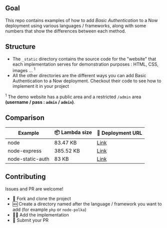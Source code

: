 ## Goal

This repo contains examples of how to add *Basic Authentication* to a Now deployment using various languages / frameworks, along with some numbers that show the differences between each method.

## Structure

- The `_static` directory contains the source code for the "website" that each implementation serves for demonstration purposes : HTML, CSS, images ... <sup>1</sup>
- All the other directories are the different ways you can add Basic Authentication to a Now deployment. Checkout their code to see how to implement it in your project

<sup>1</sup> The demo website has a public area and a restricted `/admin` area **(username / pass : `admin` / `admin`)**.

## Comparison

| Example          | 📦 Lambda size | 🔗 Deployment URL |
| ---------------- | -------------  | ---------------- |
| node             | 83.47 KB       | [Link](https://now-basic-auth-node.flawyte.now.sh) |
| node-express     | 385.52 KB      | [Link](https://now-basic-auth-node-express.flawyte.now.sh) |
| node-static-auth | 83 KB          | [Link](https://now-basic-auth-node-static-auth.flawyte.now.sh) |

## Contributing

Issues and PR are welcome!

* 🔀 Fork and clone the project
* 🆕 Create a directory named after the language / framework you want to add (for example `php` or `node-polka`)
* 👨‍💻 Add the implementation
* 🎉 Submit your PR
